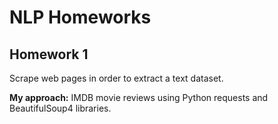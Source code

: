 # NLP Homeworks
## Homework 1
Scrape web pages in order to extract a text dataset.

<b>My approach:</b> IMDB movie reviews using Python requests and BeautifulSoup4 libraries.
